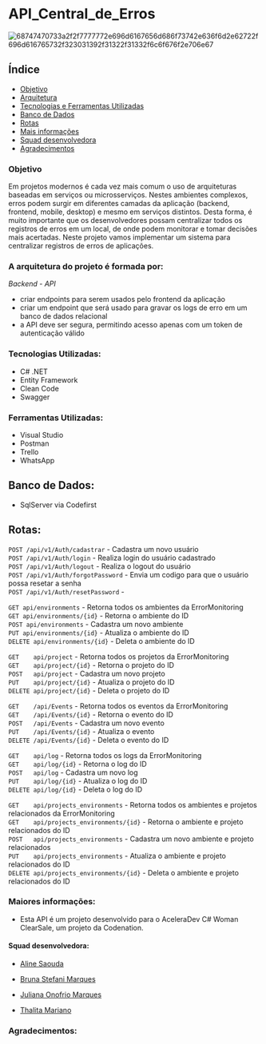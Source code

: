 # API_Central_de_Erros

![68747470733a2f2f7777772e696d6167656d686f73742e636f6d2e62722f696d616765732f323031392f31322f31332f6c6f676f2e706e67](https://user-images.githubusercontent.com/37166588/88711265-4f553700-d0ee-11ea-8cbe-e822fd452230.png)

## Índice
- [Objetivo](#objetivo)
- [Arquitetura](#arquitetura)
- [Tecnologias e Ferramentas Utilizadas](#tecnologias)
- [Banco de Dados](#bd)
- [Rotas](#rotas)
- [Mais informações](#more)
- [Squad desenvolvedora](#squad)
- [Agradecimentos](#objetivo)

### Objetivo <a name="objetivo"></a>
Em projetos modernos é cada vez mais comum o uso de arquiteturas baseadas em serviços ou microsserviços. 
Nestes ambientes complexos, erros podem surgir em diferentes camadas da aplicação (backend, frontend, mobile, desktop) e mesmo em serviços distintos. 
Desta forma, é muito importante que os desenvolvedores possam centralizar todos os registros de erros em um local, de onde podem monitorar e tomar decisões mais acertadas. 
Neste projeto vamos implementar um sistema para centralizar registros de erros de aplicações.

### A arquitetura do projeto é formada por: <a name="arquitetura"></a>

*Backend - API*
- criar endpoints para serem usados pelo frontend da aplicação
- criar um endpoint que será usado para gravar os logs de erro em um banco de dados relacional
- a API deve ser segura, permitindo acesso apenas com um token de autenticação válido

### Tecnologias Utilizadas: <a name="tecnologias"></a>
- C# .NET
- Entity Framework
- Clean Code
- Swagger

### Ferramentas Utilizadas: <a name="ferramentas"></a>
- Visual Studio
- Postman
- Trello
- WhatsApp

## Banco de Dados: <a name="bd"></a>
- SqlServer via Codefirst

## Rotas: <a name="rotas"></a>

`POST /api/v1/Auth/cadastrar` - Cadastra um novo usuário<br/>
`POST /api/v1/Auth/login` - Realiza login do usuário cadastrado<br/>
`POST /api/v1/Auth/logout` - Realiza o logout do usuário<br/>
`POST /api/v1/Auth/forgotPassword` - Envia um codigo para que o usuário possa resetar a senha<br/>
`POST /api/v1/Auth/resetPassword` -<br/>

`GET api/environments` - Retorna todos os ambientes da ErrorMonitoring<br/>
`GET api/environments/{id}` - Retorna o ambiente do ID<br/>
`POST api/environments` - Cadastra um novo ambiente<br/>
`PUT api/environments/{id}` - Atualiza o ambiente do ID<br/>
`DELETE api/environments/{id}` - Deleta o ambiente do ID<br/>

`GET 	api/project` - Retorna todos os projetos da ErrorMonitoring<br/>
`GET 	api/project/{id}` - Retorna o projeto do ID<br/>
`POST 	api/project` - Cadastra um novo projeto<br/>
`PUT 	api/project/{id}` - Atualiza o projeto do ID<br/>
`DELETE	api/project/{id}` - Deleta o projeto do ID<br/>

`GET 	/api/Events` - Retorna todos os eventos da ErrorMonitoring<br/>
`GET 	/api/Events/{id}` - Retorna o evento do ID<br/>
`POST 	/api/Events` - Cadastra um novo evento<br/>
`PUT 	/api/Events/{id}` - Atualiza o evento<br/>
`DELETE	/api/Events/{id}` - Deleta o evento do ID<br/>

`GET 	api/log`	- Retorna todos os logs da ErrorMonitoring<br/>
`GET 	api/log/{id}` - Retorna o log do ID<br/>
`POST 	api/log` - Cadastra um novo log<br/> 
`PUT 	api/log/{id}` - Atualiza o log do ID<br/>
`DELETE	api/log/{id}` - Deleta o log do ID<br/>

`GET 	api/projects_environments` - Retorna todos os ambientes e projetos relacionados da ErrorMonitoring<br/>
`GET 	api/projects_environments/{id}`	- Retorna o ambiente e projeto relacionados do ID<br/>
`POST 	api/projects_environments` - Cadastra um novo ambiente e projeto relacionados<br/>
`PUT 	api/projects_environments` - Atualiza o ambiente e projeto relacionados do ID<br/>
`DELETE	api/projects_environments/{id}`	- Deleta o ambiente e projeto relacionados do ID<br/>

### Maiores informações: <a name="more"></a>
- Esta API é um projeto desenvolvido para o AceleraDev C# Woman ClearSale, um projeto da Codenation.

#### Squad desenvolvedora: <a name="squad"></a>

- [Aline Saouda](https://www.linkedin.com/in/aline-saouda-42242856/)

- [Bruna Stefani Marques](https://www.linkedin.com/in/bruna-stefani-marques-736a58b1/)	

- [Juliana Onofrio Marques](https://www.linkedin.com/in/julianaonofrio/)

- [Thalita Mariano](https://www.linkedin.com/in/thalita-mariano-971b48172/)

### Agradecimentos: <a name="agradecimentos"></a>
